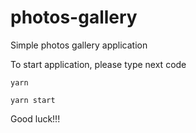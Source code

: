 # photos-gallery
Simple photos gallery application

To start application, please type next code

`yarn`

`yarn start`

Good luck!!!
